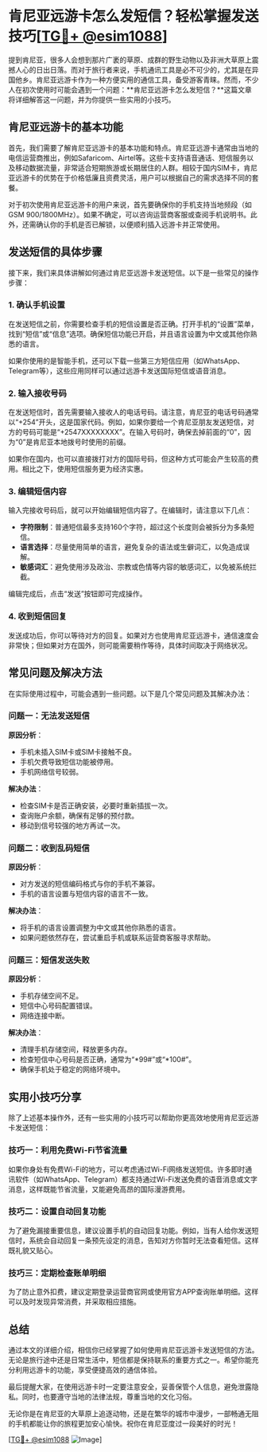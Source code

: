 # 肯尼亚远游卡怎么发短信？轻松掌握发送技巧[[TG💪+ @esim1088](https://t.me/s/esim1088)]

提到肯尼亚，很多人会想到那片广袤的草原、成群的野生动物以及非洲大草原上震撼人心的日出日落。而对于旅行者来说，手机通讯工具是必不可少的，尤其是在异国他乡。肯尼亚远游卡作为一种方便实用的通信工具，备受游客青睐。然而，不少人在初次使用时可能会遇到一个问题：**肯尼亚远游卡怎么发短信？**这篇文章将详细解答这一问题，并为你提供一些实用的小技巧。

## 肯尼亚远游卡的基本功能

首先，我们需要了解肯尼亚远游卡的基本功能和特点。肯尼亚远游卡通常由当地的电信运营商推出，例如Safaricom、Airtel等。这些卡支持语音通话、短信服务以及移动数据流量，非常适合短期旅游或长期居住的人群。相较于国内SIM卡，肯尼亚远游卡的优势在于价格低廉且资费灵活，用户可以根据自己的需求选择不同的套餐。

对于初次使用肯尼亚远游卡的用户来说，首先要确保你的手机支持当地频段（如GSM 900/1800MHz）。如果不确定，可以咨询运营商客服或查阅手机说明书。此外，还需确认你的手机是否已解锁，以便顺利插入远游卡并正常使用。

## 发送短信的具体步骤

接下来，我们来具体讲解如何通过肯尼亚远游卡发送短信。以下是一些常见的操作步骤：

### 1. 确认手机设置

在发送短信之前，你需要检查手机的短信设置是否正确。打开手机的“设置”菜单，找到“短信”或“信息”选项。确保短信功能已开启，并且语言设置为中文或其他你熟悉的语言。

如果你使用的是智能手机，还可以下载一些第三方短信应用（如WhatsApp、Telegram等），这些应用同样可以通过远游卡发送国际短信或语音消息。

### 2. 输入接收号码

在发送短信时，首先需要输入接收人的电话号码。请注意，肯尼亚的电话号码通常以“+254”开头，这是国家代码。例如，如果你要给一个肯尼亚朋友发送短信，对方的号码可能是“+2547XXXXXXXX”。在输入号码时，确保去掉前面的“0”，因为“0”是肯尼亚本地拨号时使用的前缀。

如果你在国内，也可以直接拨打对方的国际号码，但这种方式可能会产生较高的费用。相比之下，使用短信服务更为经济实惠。

### 3. 编辑短信内容

输入完接收号码后，就可以开始编辑短信内容了。在编辑时，请注意以下几点：

- **字符限制**：普通短信最多支持160个字符，超过这个长度则会被拆分为多条短信。
- **语言选择**：尽量使用简单的语言，避免复杂的语法或生僻词汇，以免造成误解。
- **敏感词汇**：避免使用涉及政治、宗教或色情等内容的敏感词汇，以免被系统拦截。

编辑完成后，点击“发送”按钮即可完成操作。

### 4. 收到短信回复

发送成功后，你可以等待对方的回复。如果对方也使用肯尼亚远游卡，通信速度会非常快；但如果对方在国外，则可能需要稍作等待，具体时间取决于网络状况。

## 常见问题及解决方法

在实际使用过程中，可能会遇到一些问题。以下是几个常见问题及其解决办法：

### 问题一：无法发送短信

**原因分析**：
- 手机未插入SIM卡或SIM卡接触不良。
- 手机欠费导致短信功能被停用。
- 手机网络信号较弱。

**解决办法**：
- 检查SIM卡是否正确安装，必要时重新插拔一次。
- 查询账户余额，确保有足够的预付款。
- 移动到信号较强的地方再试一次。

### 问题二：收到乱码短信

**原因分析**：
- 对方发送的短信编码格式与你的手机不兼容。
- 手机的语言设置与短信内容的语言不一致。

**解决办法**：
- 将手机的语言设置调整为中文或其他你熟悉的语言。
- 如果问题依然存在，尝试重启手机或联系运营商客服寻求帮助。

### 问题三：短信发送失败

**原因分析**：
- 手机存储空间不足。
- 短信中心号码配置错误。
- 网络连接中断。

**解决办法**：
- 清理手机存储空间，释放更多内存。
- 检查短信中心号码是否正确，通常为“*99#”或“*100#”。
- 确保手机处于稳定的网络环境中。

## 实用小技巧分享

除了上述基本操作外，还有一些实用的小技巧可以帮助你更高效地使用肯尼亚远游卡发送短信：

### 技巧一：利用免费Wi-Fi节省流量

如果你身处有免费Wi-Fi的地方，可以考虑通过Wi-Fi网络发送短信。许多即时通讯软件（如WhatsApp、Telegram）都支持通过Wi-Fi发送免费的语音消息或文字消息，这样既能节省流量，又能避免高昂的国际漫游费用。

### 技巧二：设置自动回复功能

为了避免漏接重要信息，建议设置手机的自动回复功能。例如，当有人给你发送短信时，系统会自动回复一条预先设定的消息，告知对方你暂时无法查看短信。这样既礼貌又贴心。

### 技巧三：定期检查账单明细

为了防止意外扣费，建议定期登录运营商官网或使用官方APP查询账单明细。这样可以及时发现异常消费，并采取相应措施。

## 总结

通过本文的详细介绍，相信你已经掌握了如何使用肯尼亚远游卡发送短信的方法。无论是旅行途中还是日常生活中，短信都是保持联系的重要方式之一。希望你能充分利用远游卡的功能，享受便捷高效的通信体验。

最后提醒大家，在使用远游卡时一定要注意安全，妥善保管个人信息，避免泄露隐私。同时，也要遵守当地的法律法规，尊重当地的文化习俗。

无论你是在肯尼亚的大草原上追逐动物，还是在繁华的城市中漫步，一部畅通无阻的手机都能让你的旅程更加安心愉快。祝你在肯尼亚度过一段美好的时光！

[[TG💪+ @esim1088](https://t.me/s/esim1088) ![Image](https://i.postimg.cc/4NQfJmqS/Snipaste-2025-05-13-00-14-12.png)]